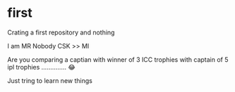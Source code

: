 # first
Crating a first repository and nothing

I am MR Nobody 
CSK >> MI


Are you comparing a captian with winner of 3 ICC trophies with captain of 5 ipl trophies .............. 😂 

Just tring to learn new things
